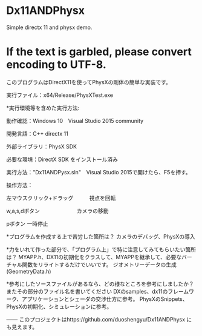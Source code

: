 # Dx11ANDPhysx
Simple directx 11 and physx demo.
# If the text is garbled, please convert encoding to UTF-8.
このプログラムはDirectX11を使ってPhysXの剛体の簡単な実装です。

実行ファイル：x64/Release/PhysXTest.exe

*実行環境等を含めた実行方法:

動作確認：Windows 10　Visual Studio 2015 community

開発言語：C++  directx 11 

外部ライブラリ：PhysX SDK

必要な環境：DirectX SDK をインストール済み

実行方法："Dx11ANDPysx.sln"　Visual Studio 2015で開けたら、F5を押す。

操作方法：

左マウスクリック+ドラッグ　　　視点を回転

w,a,s,dボタン　　　　　　　カメラの移動　　　　　　　　　　

pボタン                   一時停止                

*プログラムを作成する上で苦労した箇所は？
カメラのデバッグ、PhysXの導入

*力をいれて作った部分で、「プログラム上」で特に注意してみてもらいたい箇所は？
MYAPP.h、DX11の初期化をクラスして、MYAPPを継承して、必要なバーチャル関数をリライトするだけでいいです。
ジオメトリーデータの生成(GeometryData.h)

*参考にしたソースファイルがあるなら、どの様なところを参考にしましたか？またその部分のファイル名を書いてください
DXのsamples、dx11のフレームワーク、アプリケーションとシェーダの交渉仕方に参考。
PhysXのSnippets、PhysXの初期化、シミュレーションに参考。

───
このプロジェクトはhttps://github.com/duoshengyu/Dx11ANDPhysx にも見えます。
